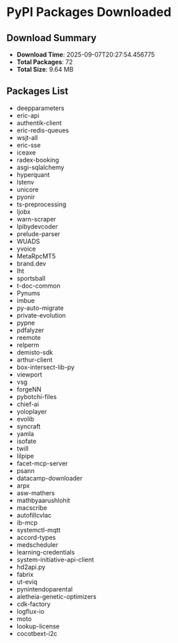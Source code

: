 # PyPI Packages Downloaded

## Download Summary
- **Download Time**: 2025-09-07T20:27:54.456775
- **Total Packages**: 72
- **Total Size**: 9.64 MB

## Packages List
- deepparameters
- eric-api
- authentik-client
- eric-redis-queues
- wsjt-all
- eric-sse
- iceaxe
- radex-booking
- asgi-sqlalchemy
- hyperquant
- lstenv
- unicore
- pyonir
- ts-preprocessing
- ljobx
- warn-scraper
- lpibydevcoder
- prelude-parser
- WUADS
- yvoice
- MetaRpcMT5
- brand.dev
- lht
- sportsball
- t-doc-common
- Pynums
- imbue
- py-auto-migrate
- private-evolution
- pypne
- pdfalyzer
- reemote
- relperm
- demisto-sdk
- arthur-client
- box-intersect-lib-py
- viewport
- vsg
- forgeNN
- pybotchi-files
- chief-ai
- yoloplayer
- evolib
- syncraft
- yamla
- isofate
- twill
- lilpipe
- facet-mcp-server
- psann
- datacamp-downloader
- arpx
- asw-mathers
- mathbyaarushlohit
- macscribe
- autofillcvlac
- ib-mcp
- systemctl-mqtt
- accord-types
- medscheduler
- learning-credentials
- system-initiative-api-client
- hd2api.py
- fabrix
- ut-eviq
- pynintendoparental
- aletheia-genetic-optimizers
- cdk-factory
- logflux-io
- moto
- lookup-license
- cocotbext-i2c
